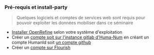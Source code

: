 ### Pré-requis et install-party 

> Quelques logiciels et comptes de services web sont requis pour pouvoir exploiter les données mobiliser dans ce séminaire

* [Installer OpenRefine](https://openrefine.org/download.html) selon votre système d'exploitation
* Créer un [compte soit sur l'instance gitlab d'Huma-Num](https://humanid.huma-num.fr/) en créant un compte HumanId soit [un compte github](https://github.com/join)
* Créer un [compte sur Flourish](https://flourish.studio/)

